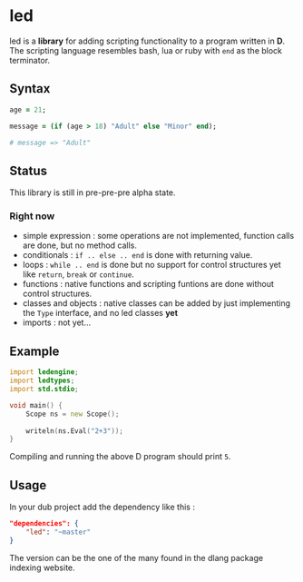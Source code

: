 # led

led is a **library** for adding scripting functionality to a program written in **D**.
The scripting language resembles bash, lua or ruby with `end` as the block terminator.

## Syntax

```ruby
age = 21;

message = (if (age > 18) "Adult" else "Minor" end);

# message => "Adult"
```

## Status

This library is still in pre-pre-pre alpha state.

### Right now
 + simple expression : some operations are not implemented, function calls are done, but no method calls.
 + conditionals : `if .. else .. end` is done with returning value.
 + loops : `while .. end` is done but no support for control structures yet like `return`, `break` or `continue`.
 + functions : native functions and scripting funtions are done without control structures.
 + classes and objects : native classes can be added by just implementing the `Type` interface, and no led classes **yet**
 + imports : not yet...

## Example

```d
import ledengine;
import ledtypes;
import std.stdio;

void main() {
    Scope ns = new Scope();
    
    writeln(ns.Eval("2+3"));
}
```

Compiling and running the above D program should print `5`.

## Usage
In your dub project add the dependency like this :

```json
"dependencies": {
    "led": "~master"
}
```
The version can be the one of the many found in the dlang package indexing website.
